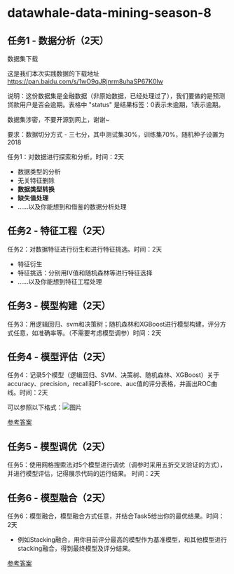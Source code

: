 # datawhale-data-mining-season-8

## 任务1 - 数据分析（2天）

数据集下载

这是我们本次实践数据的下载地址 https://pan.baidu.com/s/1wO9qJRjnrm8uhaSP67K0lw

说明：这份数据集是金融数据（非原始数据，已经处理过了），我们要做的是预测贷款用户是否会逾期。表格中 "status" 是结果标签：0表示未逾期，1表示逾期。

数据集涉密，不要开源到网上，谢谢~

要求：数据切分方式 - 三七分，其中测试集30%，训练集70%，随机种子设置为2018

任务1：对数据进行探索和分析。时间：2天

- 数据类型的分析
- 无关特征删除
- **数据类型转换**
- **缺失值处理**
- ……以及你能想到和借鉴的数据分析处理





## 任务2 - 特征工程（2天）

任务2：对数据特征进行衍生和进行特征挑选。时间：2天

- 特征衍生
- 特征挑选：分别用IV值和随机森林等进行特征选择
- ……以及你能想到特征工程处理



## 任务3 - 模型构建（2天）

任务3：用逻辑回归、svm和决策树；随机森林和XGBoost进行模型构建，评分方式任意，如准确率等。（不需要考虑模型调参）时间：2天





## 任务4 - 模型评估（2天）

任务4：记录5个模型（逻辑回归、SVM、决策树、随机森林、XGBoost）关于accuracy、precision，recall和F1-score、auc值的评分表格，并画出ROC曲线。时间：2天

可以参照以下格式：![图片](https://camo.githubusercontent.com/ae3a91b96b6e195f9b440419e67b4c29ec51f14f/68747470733a2f2f75706c6f616465722e7368696d6f2e696d2f662f507733424e554538656f5159757a66302e706e67217468756d626e61696c)

[参考答案](https://render.githubusercontent.com/参考答案)



## 任务5 - 模型调优（2天）

任务5：使用网格搜索法对5个模型进行调优（调参时采用五折交叉验证的方式），并进行模型评估，记得展示代码的运行结果。 时间：2天





## 任务6 - 模型融合（2天）

任务6：模型融合，模型融合方式任意，并结合Task5给出你的最优结果。时间：2天

- 例如Stacking融合，用你目前评分最高的模型作为基准模型，和其他模型进行stacking融合，得到最终模型及评分结果。

[参考答案](https://render.githubusercontent.com/参考答案)




  